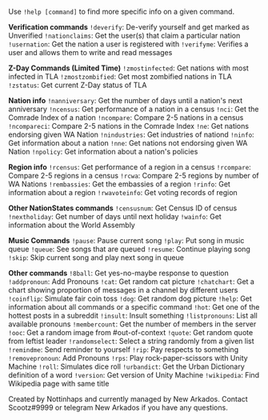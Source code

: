 Use `!help [command]` to find more specific info on a given command.

__Verification commands__
`!deverify`: De-verify yourself and get marked as Unverified
`!nationclaims`: Get the user(s) that claim a particular nation
`!usernation`: Get the nation a user is registered with
`!verifyme`: Verifies a user and allows them to write and read messages

__Z-Day Commands (Limited Time)__
`!zmostinfected`: Get nations with most infected in TLA
`!zmostzombified`: Get most zombified nations in TLA
`!zstatus`: Get current Z-Day status of TLA

__Nation info__
`!nanniversary`: Get the number of days until a nation's next anniversary
`!ncensus`: Get performance of a nation in a census
`!nci`: Get the Comrade Index of a nation
`!ncompare`: Compare 2-5 nations in a census
`!ncompareci`: Compare 2-5 nations in the Comrade Index
`!ne`: Get nations endorsing given WA Nation
`!nindustries`: Get industries of nationd
`!ninfo`: Get information about a nation
`!nne`: Get nations not endorsing given WA Nation
`!npolicy`: Get information about a nation's policies

__Region info__
`!rcensus`: Get performance of a region in a census
`!rcompare`: Compare 2-5 regions in a census
`!rcwa`: Compare 2-5 regions by number of WA Nations
`!rembassies`: Get the embassies of a region
`!rinfo`: Get information about a region
`!rwavoteinfo`: Get voting records of region

__Other NationStates commands__
`!censusnum`: Get Census ID of census
`!nextholiday`: Get number of days until next holiday
`!wainfo`: Get information about the World Assembly

__Music Commands__
`!pause`: Pause current song
`!play`: Put song in music queue
`!queue`: See songs that are queued
`!resume`: Continue playing song
`!skip`: Skip current song and play next song in queue

__Other commands__
`!8ball`: Get yes-no-maybe response to question
`!addpronoun`: Add Pronouns
`!cat`: Get random cat picture
`!chatchart`: Get a chart showing proportion of messages in a channel by different users
`!coinflip`: Simulate fair coin toss
`!dog`: Get random dog picture
`!help`: Get information about all commands or a specific command
`!hot`: Get one of the hottest posts in a subreddit
`!insult`: Insult something
`!listpronouns`: List all available pronouns
`!membercount`: Get the number of members in the server
`!ooc`: Get a random image from #out-of-context
`!quote`: Get random quote from leftist leader
`!randomselect`: Select a string randomly from a given list
`!remindme`: Send reminder to yourself
`!rip`: Pay respects to something
`!removepronoun`: Add Pronouns
`!rps`: Play rock-paper-scissors with Unity Machine
`!roll`: Simulates dice roll
`!urbandict`: Get the Urban Dictionary definition of a word
`!version`: Get version of Unity Machine
`!wikipedia`: Find Wikipedia page with same title

Created by Nottinhaps and currently managed by New Arkados. Contact Scootz#9999 or telegram New Arkados if you have any questions.